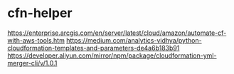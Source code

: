 # cfn-helper

https://enterprise.arcgis.com/en/server/latest/cloud/amazon/automate-cf-with-aws-tools.htm
https://medium.com/analytics-vidhya/python-cloudformation-templates-and-parameters-de4a6b183b91
https://developer.aliyun.com/mirror/npm/package/cloudformation-yml-merger-cli/v/1.0.1
